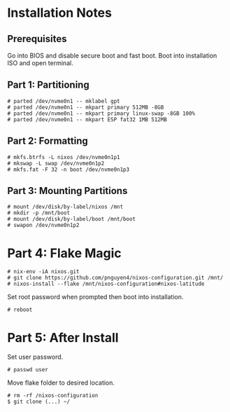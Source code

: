 # Installation Notes

## Prerequisites

Go into BIOS and disable secure boot and fast boot.
Boot into installation ISO and open terminal.

## Part 1: Partitioning

``` shell
# parted /dev/nvme0n1 -- mklabel gpt
# parted /dev/nvme0n1 -- mkpart primary 512MB -8GB
# parted /dev/nvme0n1 -- mkpart primary linux-swap -8GB 100%
# parted /dev/nvme0n1 -- mkpart ESP fat32 1MB 512MB
```

## Part 2: Formatting

``` shell
# mkfs.btrfs -L nixos /dev/nvme0n1p1
# mkswap -L swap /dev/nvme0n1p2
# mkfs.fat -F 32 -n boot /dev/nvme0n1p3
```

## Part 3: Mounting Partitions

``` shell
# mount /dev/disk/by-label/nixos /mnt
# mkdir -p /mnt/boot
# mount /dev/disk/by-label/boot /mnt/boot
# swapon /dev/nvme0n1p2
```

# Part 4: Flake Magic

``` shell
# nix-env -iA nixos.git
# git clone https://github.com/pnguyen4/nixos-configuration.git /mnt/
# nixos-install --flake /mnt/nixos-configuration#nixos-latitude
```

Set root password when prompted then boot into installation.

``` shell
# reboot
```

# Part 5: After Install

Set user password.

``` shell
# passwd user
```

Move flake folder to desired location.

``` shell
# rm -rf /nixos-configuration
$ git clone (...) ~/
```

